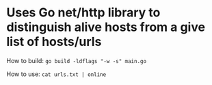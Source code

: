 # Uses Go net/http library to distinguish alive hosts from a give list of hosts/urls 

How to build:
`go build -ldflags "-w -s" main.go`

How to use: 
`cat urls.txt | online`
